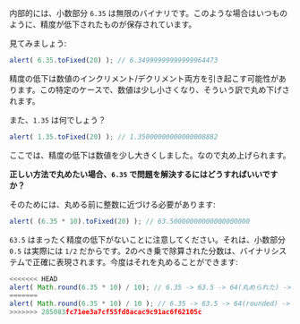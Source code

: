 内部的には、小数部分 `6.35` は無限のバイナリです。このような場合はいつものように、精度が低下されたものが保存されています。

見てみましょう:

```js run
alert( 6.35.toFixed(20) ); // 6.34999999999999964473
```

精度の低下は数値のインクリメント/デクリメント両方を引き起こす可能性があります。この特定のケースで、数値は少し小さくなり、そういう訳で丸め下げされます。

また、`1.35` は何でしょう？

```js run
alert( 1.35.toFixed(20) ); // 1.35000000000000008882
```

ここでは、精度の低下は数値を少し大きくしました。なので丸め上げられます。

**正しい方法で丸めたい場合、`6.35` で問題を解決するにはどうすればいいですか？**

そのためには、丸める前に整数に近づける必要があります:

```js run
alert( (6.35 * 10).toFixed(20) ); // 63.50000000000000000000
```

`63.5` はまったく精度の低下がないことに注意してください。それは、小数部分 `0.5` は実際には `1/2` だからです。2のべき乗で除算された分数は、バイナリシステムで正確に表現されます。今度はそれを丸めることができます:

```js run
<<<<<<< HEAD
alert( Math.round(6.35 * 10) / 10); // 6.35 -> 63.5 -> 64(丸められた) -> 6.4
=======
alert( Math.round(6.35 * 10) / 10 ); // 6.35 -> 63.5 -> 64(rounded) -> 6.4
>>>>>>> 285083fc71ee3a7cf55fd8acac9c91ac6f62105c
```
